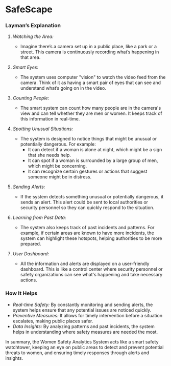 # SafeScape

### Layman’s Explanation

1. *Watching the Area:*
   - Imagine there’s a camera set up in a public place, like a park or a street. This camera is continuously recording what’s happening in that area.

2. *Smart Eyes:*
   - The system uses computer "vision" to watch the video feed from the camera. Think of it as having a smart pair of eyes that can see and understand what’s going on in the video.

3. *Counting People:*
   - The smart system can count how many people are in the camera's view and can tell whether they are men or women. It keeps track of this information in real-time.

4. *Spotting Unusual Situations:*
   - The system is designed to notice things that might be unusual or potentially dangerous. For example:
     - It can detect if a woman is alone at night, which might be a sign that she needs help.
     - It can spot if a woman is surrounded by a large group of men, which might be concerning.
     - It can recognize certain gestures or actions that suggest someone might be in distress.

5. *Sending Alerts:*
   - If the system detects something unusual or potentially dangerous, it sends an alert. This alert could be sent to local authorities or security personnel so they can quickly respond to the situation.

6. *Learning from Past Data:*
   - The system also keeps track of past incidents and patterns. For example, if certain areas are known to have more incidents, the system can highlight these hotspots, helping authorities to be more prepared.

7. *User Dashboard:*
   - All the information and alerts are displayed on a user-friendly dashboard. This is like a control center where security personnel or safety organizations can see what's happening and take necessary actions.

### How It Helps
- *Real-time Safety:* By constantly monitoring and sending alerts, the system helps ensure that any potential issues are noticed quickly.
- *Preventive Measures:* It allows for timely intervention before a situation escalates, making public places safer.
- *Data Insights:* By analyzing patterns and past incidents, the system helps in understanding where safety measures are needed the most.

In summary, the Women Safety Analytics System acts like a smart safety watchtower, keeping an eye on public areas to detect and prevent potential threats to women, and ensuring timely responses through alerts and insights.

